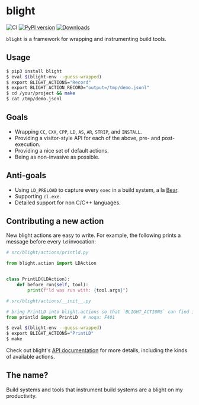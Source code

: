 blight
======

![CI](https://github.com/trailofbits/blight/workflows/CI/badge.svg)
[![PyPI version](https://badge.fury.io/py/blight.svg)](https://badge.fury.io/py/blight)
[![Downloads](https://pepy.tech/badge/blight)](https://pepy.tech/project/blight)

`blight` is a framework for wrapping and instrumenting build tools.

## Usage

```bash
$ pip3 install blight
$ eval $(blight-env --guess-wrapped)
$ export BLIGHT_ACTIONS="Record"
$ export BLIGHT_ACTION_RECORD="output=/tmp/demo.jsonl"
$ cd /your/project && make
$ cat /tmp/demo.jsonl
```

## Goals

* Wrapping `CC`, `CXX`, `CPP`, `LD`, `AS`, `AR`, `STRIP`, and `INSTALL`.
* Providing a visitor-style API for each of the above, pre- and post-execution.
* Providing a nice set of default actions.
* Being as non-invasive as possible.

## Anti-goals

* Using `LD_PRELOAD` to capture every `exec` in a build system,
a la [Bear](https://github.com/rizsotto/Bear).
* Supporting `cl.exe`.
* Detailed support for non C/C++ languages.

## Contributing a new action

New blight actions are easy to write. For example, the following prints a message before every `ld`
invocation:

```python
# src/blight/actions/printld.py

from blight.action import LDAction


class PrintLD(LDAction):
    def before_run(self, tool):
        print(f"ld was run with: {tool.args}")
```

```python
# src/blight/actions/__init__.py

# bring PrintLD into blight.actions so that `BLIGHT_ACTIONS` can find it
from printld import PrintLD  # noqa: F401
```

```bash
$ eval $(blight-env --guess-wrapped)
$ export BLIGHT_ACTIONS="PrintLD"
$ make
```

Check out blight's [API documentation](https://trailofbits.github.io/blight) for more details,
including the kinds of available actions.

## The name?

Build systems and tools that instrument build systems are a blight on my productivity.
